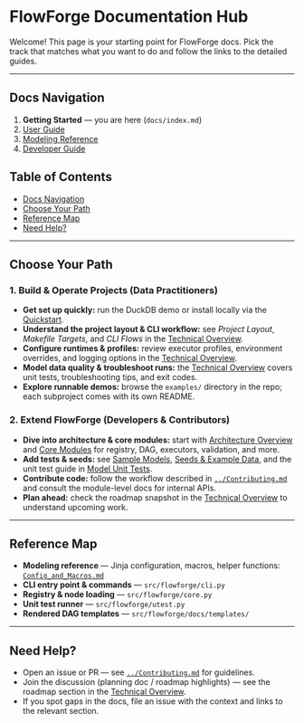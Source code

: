 # FlowForge Documentation Hub

Welcome! This page is your starting point for FlowForge docs. Pick the track that matches what you want to do and follow the links to the detailed guides.

---

## Docs Navigation
1. **Getting Started** — you are here (`docs/index.md`)
2. [User Guide](./Technical_Overview.md#part-i--operational-guide)
3. [Modeling Reference](./Config_and_Macros.md)
4. [Developer Guide](./Technical_Overview.md#part-ii--architecture--internals)

## Table of Contents

- [Docs Navigation](#docs-navigation)
- [Choose Your Path](#choose-your-path)
- [Reference Map](#reference-map)
- [Need Help?](#need-help)

---

## Choose Your Path

### 1. Build & Operate Projects (Data Practitioners)

- **Get set up quickly:** run the DuckDB demo or install locally via the [Quickstart](../README.md#quickstart).
- **Understand the project layout & CLI workflow:** see *Project Layout*, *Makefile Targets*, and *CLI Flows* in the [Technical Overview](Technical_Overview.md#project-layout).
- **Configure runtimes & profiles:** review executor profiles, environment overrides, and logging options in the [Technical Overview](Technical_Overview.md#profiles--environment-overrides).
- **Model data quality & troubleshoot runs:** the [Technical Overview](Technical_Overview.md#model-unit-tests-flowforge-utest) covers unit tests, troubleshooting tips, and exit codes.
- **Explore runnable demos:** browse the `examples/` directory in the repo; each subproject comes with its own README.

### 2. Extend FlowForge (Developers & Contributors)

- **Dive into architecture & core modules:** start with [Architecture Overview](Technical_Overview.md#architecture-overview) and [Core Modules](Technical_Overview.md#core-modules) for registry, DAG, executors, validation, and more.
- **Add tests & seeds:** see [Sample Models](Technical_Overview.md#sample-models), [Seeds & Example Data](Technical_Overview.md#seeds--example-data), and the unit test guide in [Model Unit Tests](Technical_Overview.md#model-unit-tests-flowforge-utest).
- **Contribute code:** follow the workflow described in [`../Contributing.md`](../Contributing.md) and consult the module-level docs for internal APIs.
- **Plan ahead:** check the roadmap snapshot in the [Technical Overview](Technical_Overview.md#roadmap-snapshot) to understand upcoming work.

---

## Reference Map

- **Modeling reference** — Jinja configuration, macros, helper functions: [`Config_and_Macros.md`](Config_and_Macros.md)
- **CLI entry point & commands** — `src/flowforge/cli.py`
- **Registry & node loading** — `src/flowforge/core.py`
- **Unit test runner** — `src/flowforge/utest.py`
- **Rendered DAG templates** — `src/flowforge/docs/templates/`

---

## Need Help?

- Open an issue or PR — see [`../Contributing.md`](../Contributing.md) for guidelines.
- Join the discussion (planning doc / roadmap highlights) — see the roadmap section in the [Technical Overview](Technical_Overview.md#roadmap-snapshot).
- If you spot gaps in the docs, file an issue with the context and links to the relevant section.

